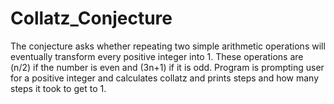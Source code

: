# Collatz_Conjecture
The conjecture asks whether repeating two simple arithmetic operations will eventually transform every positive integer into 1. These operations are (n/2) if the number is even and (3n+1) if it is odd. Program is prompting user for a positive integer and calculates collatz and prints steps and how many steps it took to get to 1. 
